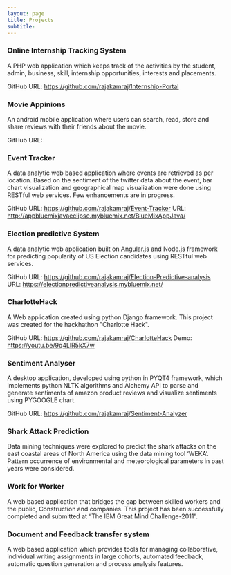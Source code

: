 ```yaml
---
layout: page
title: Projects
subtitle: 
---
```



### Online Internship Tracking System 				    
A PHP web application which keeps track of the activities by the student, admin, business, skill, internship opportunities, interests and placements.

GitHub URL: https://github.com/rajakamraj/Internship-Portal

### Movie Appinions						        
An android mobile application where users can search, read, store and share reviews with their friends about the movie.

GitHub URL:

### Event Tracker							        
A data analytic web based application where events are retrieved as per location.  Based on the sentiment of the twitter data about the event, bar chart visualization and geographical map visualization were done using RESTful web services.  Few enhancements are in progress.

GitHub URL: https://github.com/rajakamraj/Event-Tracker
URL: http://appbluemixjavaeclipse.mybluemix.net/BlueMixAppJava/

### Election predictive System					   
A data analytic web application built on Angular.js and Node.js framework for predicting popularity of US Election candidates using RESTful web services.

GitHub URL: https://github.com/rajakamraj/Election-Predictive-analysis
URL: https://electionpredictiveanalysis.mybluemix.net/ 

### CharlotteHack
A Web application created using python Django framework. This project was created for the hackhathon "Charlotte Hack".

GitHub URL: https://github.com/rajakamraj/CharlotteHack
Demo: https://youtu.be/9q4LlR5kX7w

### Sentiment Analyser 						       
A desktop application, developed using python in PYQT4 framework, which implements python NLTK algorithms and Alchemy API to parse and generate sentiments of amazon product reviews and visualize sentiments using PYGOOGLE chart.

GitHub URL: https://github.com/rajakamraj/Sentiment-Analyzer

### Shark Attack Prediction					
Data mining techniques were explored to predict the shark attacks on the east coastal areas of North America using the data mining tool ‘WEKA’. Pattern occurrence of environmental and meteorological parameters in past years were considered.

### Work for Worker 						      
A web based application that bridges the gap between skilled workers and the public, Construction and companies. This project has been successfully completed and submitted at “The IBM Great Mind Challenge-2011”.

### Document and Feedback transfer system			      
A web based application which provides tools for managing collaborative, individual writing assignments in large cohorts, automated feedback, automatic question generation and process analysis features.
